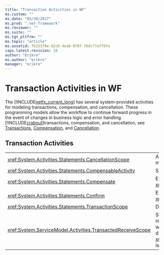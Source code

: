 ```yaml
---
title: "Transaction Activities in WF"
ms.custom: ""
ms.date: "03/30/2017"
ms.prod: ".net-framework"
ms.reviewer: ""
ms.suite: ""
ms.tgt_pltfrm: ""
ms.topic: "article"
ms.assetid: fb33378e-82c6-4ea0-870f-76dc77e7f0fe
caps.latest.revision: 10
author: "Erikre"
ms.author: "erikre"
manager: "erikre"
---
```

# Transaction Activities in WF
The [!INCLUDE[netfx_current_long](../../../includes/netfx-current-long-md.md)] has several system-provided activities for modeling transactions, compensation, and cancellation. These programming models allow the workflow to continue forward progress in the event of changes in business logic and error handling. [!INCLUDE[crabout](../../../includes/crabout-md.md)]transactions, compensation, and cancellation, see [Transactions](../../../docs/framework/windows-workflow-foundation/workflow-transactions.md), [Compensation](../../../docs/framework/windows-workflow-foundation/compensation.md), and [Cancellation](../../../docs/framework/windows-workflow-foundation/modeling-cancellation-behavior-in-workflows.md).  
  
## Transaction Activities  
  
|||  
|-|-|  
|<xref:System.Activities.Statements.CancellationScope>|Associates cancellation logic, in the form of an activity, with a main path of execution, also expressed as an activity.|  
|<xref:System.Activities.Statements.CompensableActivity>|Supports compensation of its child activities.|  
|<xref:System.Activities.Statements.Compensate>|Explicitly invokes the compensation handler of a <xref:System.Activities.Statements.CompensableActivity>.|  
|<xref:System.Activities.Statements.Confirm>|Explicitly invokes the confirmation handler of a <xref:System.Activities.Statements.CompensableActivity>.|  
|<xref:System.Activities.Statements.TransactionScope>|Demarcates a transaction boundary.|  
|<xref:System.ServiceModel.Activities.TransactedReceiveScope>|Scopes the lifetime of a transaction that is initiated by a received message. The transaction may be flowed into the workflow on the initiating message, or created by the dispatcher when the message is received. **Note:**  The <xref:System.ServiceModel.Activities.TransactedReceiveScope> is located in the **Messaging** section of the **Toolbox**.|
